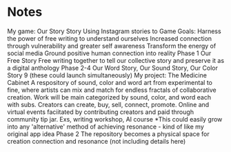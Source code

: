 # Notes
My game: Our Story Story
Using Instagram stories to 
  Game Goals: Harness the power of free writing to understand ourselves
              Increased connection through vulnerability and greater self awareness
              Transform the energy of social media
              Ground positive human connection into reality
  Phase 1 Our Free Story Free writing together to tell our collective story and preserve it as a digital anthology
  Phase 2-4 Our Word Story, Our Sound Story, Our Color Story 9 (these could launch simultaneously)
My project: The Medicine Cabinet
A respository of sound, color and word art from experimental to fine, where artists can mix and match for endless fractals of collaborative creation. Work will be main categorized by sound, color, and word each with subs. Creators can create, buy, sell, connect, promote. Online and virtual events faciitated by contributing creators and paid through community tip jar. Exs, writing workshop, AI course
  *This could easily grow into any 'alternative' method of achieving resonance - kind of like my original app idea
  Phase 2 The repository becomes a physical space for creation connection and resonance (not including details here)
  
